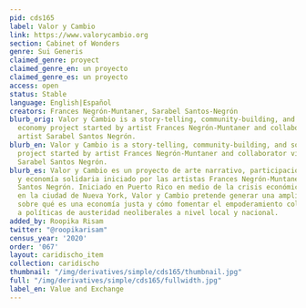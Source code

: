 ```yaml
---
pid: cds165
label: Valor y Cambio
link: https://www.valorycambio.org
section: Cabinet of Wonders
genre: Sui Generis
claimed_genre: proyect
claimed_genre_en: un proyecto
claimed_genre_es: un proyecto
access: open
status: Stable
language: English|Español
creators: Frances Negrón-Muntaner, Sarabel Santos-Negrón
blurb_orig: Valor y Cambio is a story-telling, community-building, and solidarity
  economy project started by artist Frances Negrón-Muntaner and collaborator visual
  artist Sarabel Santos Negrón.
blurb_en: Valor y Cambio is a story-telling, community-building, and solidarity economy
  project started by artist Frances Negrón-Muntaner and collaborator visual artist
  Sarabel Santos Negrón.
blurb_es: Valor y Cambio es un proyecto de arte narrativo, participación comunitaria
  y economía solidaria iniciado por las artistas Frances Negrón-Muntaner y Sarabel
  Santos Negrón. Iniciado en Puerto Rico en medio de la crisis económica y actualmente
  en la ciudad de Nueva York, Valor y Cambio pretende generar una amplia conversación
  sobre qué es una economía justa y cómo fomentar el empoderamiento colectivo frente
  a políticas de austeridad neoliberales a nivel local y nacional.
added_by: Roopika Risam
twitter: "@roopikarisam"
census_year: '2020'
order: '067'
layout: caridischo_item
collection: caridischo
thumbnail: "/img/derivatives/simple/cds165/thumbnail.jpg"
full: "/img/derivatives/simple/cds165/fullwidth.jpg"
label_en: Value and Exchange
---
```

